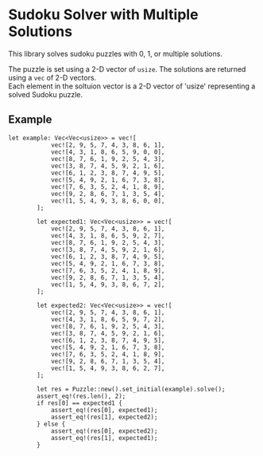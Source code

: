 # Sudoku Solver with Multiple Solutions

This library solves sudoku puzzles with 0, 1, or multiple solutions.

The puzzle is set using a 2-D vector of `usize`.
The solutions are returned using a `vec` of 2-D vectors.  
Each element in the soltuion vector is a 2-D vector of 'usize' representing a solved Sudoku puzzle.

## Example
``` 
let example: Vec<Vec<usize>> = vec![
            vec![2, 9, 5, 7, 4, 3, 8, 6, 1],
            vec![4, 3, 1, 8, 6, 5, 9, 0, 0],
            vec![8, 7, 6, 1, 9, 2, 5, 4, 3],
            vec![3, 8, 7, 4, 5, 9, 2, 1, 6],
            vec![6, 1, 2, 3, 8, 7, 4, 9, 5],
            vec![5, 4, 9, 2, 1, 6, 7, 3, 8],
            vec![7, 6, 3, 5, 2, 4, 1, 8, 9],
            vec![9, 2, 8, 6, 7, 1, 3, 5, 4],
            vec![1, 5, 4, 9, 3, 8, 6, 0, 0],
        ];

        let expected1: Vec<Vec<usize>> = vec![
            vec![2, 9, 5, 7, 4, 3, 8, 6, 1],
            vec![4, 3, 1, 8, 6, 5, 9, 2, 7],
            vec![8, 7, 6, 1, 9, 2, 5, 4, 3],
            vec![3, 8, 7, 4, 5, 9, 2, 1, 6],
            vec![6, 1, 2, 3, 8, 7, 4, 9, 5],
            vec![5, 4, 9, 2, 1, 6, 7, 3, 8],
            vec![7, 6, 3, 5, 2, 4, 1, 8, 9],
            vec![9, 2, 8, 6, 7, 1, 3, 5, 4],
            vec![1, 5, 4, 9, 3, 8, 6, 7, 2],
        ];

        let expected2: Vec<Vec<usize>> = vec![
            vec![2, 9, 5, 7, 4, 3, 8, 6, 1],
            vec![4, 3, 1, 8, 6, 5, 9, 7, 2],
            vec![8, 7, 6, 1, 9, 2, 5, 4, 3],
            vec![3, 8, 7, 4, 5, 9, 2, 1, 6],
            vec![6, 1, 2, 3, 8, 7, 4, 9, 5],
            vec![5, 4, 9, 2, 1, 6, 7, 3, 8],
            vec![7, 6, 3, 5, 2, 4, 1, 8, 9],
            vec![9, 2, 8, 6, 7, 1, 3, 5, 4],
            vec![1, 5, 4, 9, 3, 8, 6, 2, 7],
        ];
        
        let res = Puzzle::new().set_initial(example).solve();
        assert_eq!(res.len(), 2);
        if res[0] == expected1 {
            assert_eq!(res[0], expected1);
            assert_eq!(res[1], expected2);
        } else {
            assert_eq!(res[0], expected2);
            assert_eq!(res[1], expected1);
        }
```
